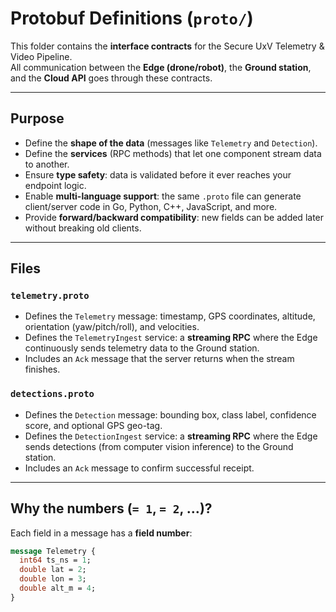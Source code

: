 # Protobuf Definitions (`proto/`)

This folder contains the **interface contracts** for the Secure UxV Telemetry & Video Pipeline.  
All communication between the **Edge (drone/robot)**, the **Ground station**, and the **Cloud API** goes through these contracts.

---

## Purpose

- Define the **shape of the data** (messages like `Telemetry` and `Detection`).
- Define the **services** (RPC methods) that let one component stream data to another.
- Ensure **type safety**: data is validated before it ever reaches your endpoint logic.
- Enable **multi-language support**: the same `.proto` file can generate client/server code in Go, Python, C++, JavaScript, and more.
- Provide **forward/backward compatibility**: new fields can be added later without breaking old clients.

---

## Files

### `telemetry.proto`

- Defines the `Telemetry` message: timestamp, GPS coordinates, altitude, orientation (yaw/pitch/roll), and velocities.
- Defines the `TelemetryIngest` service: a **streaming RPC** where the Edge continuously sends telemetry data to the Ground station.
- Includes an `Ack` message that the server returns when the stream finishes.

### `detections.proto`

- Defines the `Detection` message: bounding box, class label, confidence score, and optional GPS geo-tag.
- Defines the `DetectionIngest` service: a **streaming RPC** where the Edge sends detections (from computer vision inference) to the Ground station.
- Includes an `Ack` message to confirm successful receipt.

---

## Why the numbers (`= 1`, `= 2`, …)?

Each field in a message has a **field number**:

```proto
message Telemetry {
  int64 ts_ns = 1;
  double lat = 2;
  double lon = 3;
  double alt_m = 4;
}